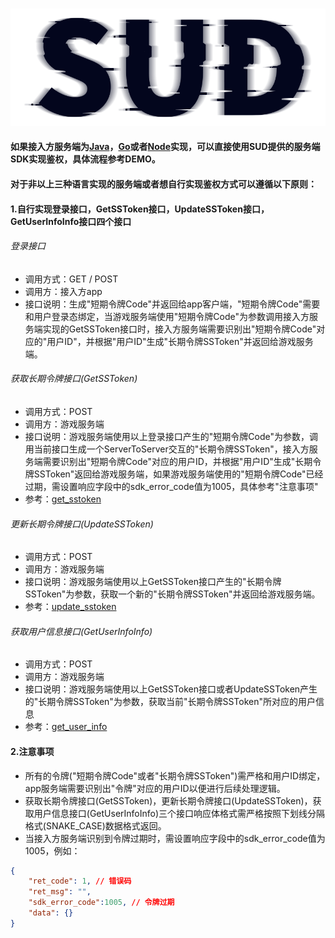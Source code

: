 #

![SUD](../Resource/logo.png)

#### 如果接入方服务端为[Java](StartUp-Java.md)，[Go](StartUp-Go.md)或者[Node](StartUp-Node.md)实现，可以直接使用SUD提供的服务端SDK实现鉴权，具体流程参考DEMO。

#### 对于非以上三种语言实现的服务端或者想自行实现鉴权方式可以遵循以下原则： 

#### 1.自行实现登录接口，GetSSToken接口，UpdateSSToken接口，GetUserInfoInfo接口四个接口

###### 登录接口
- 调用方式：GET / POST
- 调用方：接入方app
- 接口说明：生成"短期令牌Code"并返回给app客户端，"短期令牌Code"需要和用户登录态绑定，当游戏服务端使用"短期令牌Code"为参数调用接入方服务端实现的GetSSToken接口时，接入方服务端需要识别出"短期令牌Code"对应的"用户ID"，并根据"用户ID"生成"长期令牌SSToken"并返回给游戏服务端。


###### 获取长期令牌接口(GetSSToken)
- 调用方式：POST
- 调用方：游戏服务端
- 接口说明：游戏服务端使用以上登录接口产生的"短期令牌Code"为参数，调用当前接口生成一个ServerToServer交互的"长期令牌SSToken"，接入方服务端需要识别出"短期令牌Code"对应的用户ID，并根据"用户ID"生成"长期令牌SSToken"返回给游戏服务端，如果游戏服务端使用的"短期令牌Code"已经过期，需设置响应字段中的sdk_error_code值为1005，具体参考"注意事项"
- 参考：[get_sstoken](HttpsCallback/get_sstoken.md)


###### 更新长期令牌接口(UpdateSSToken)
- 调用方式：POST
- 调用方：游戏服务端
- 接口说明：游戏服务端使用以上GetSSToken接口产生的"长期令牌SSToken"为参数，获取一个新的"长期令牌SSToken"并返回给游戏服务端。
- 参考：[update_sstoken](HttpsCallback/update_sstoken.md)


###### 获取用户信息接口(GetUserInfoInfo)
- 调用方式：POST
- 调用方：游戏服务端
- 接口说明：游戏服务端使用以上GetSSToken接口或者UpdateSSToken产生的"长期令牌SSToken"为参数，获取当前"长期令牌SSToken"所对应的用户信息
- 参考：[get_user_info](HttpsCallback/get_user_info.md)


#### 2.注意事项

- 所有的令牌("短期令牌Code"或者"长期令牌SSToken")需严格和用户ID绑定，app服务端需要识别出"令牌"对应的用户ID以便进行后续处理逻辑。
- 获取长期令牌接口(GetSSToken)，更新长期令牌接口(UpdateSSToken)，获取用户信息接口(GetUserInfoInfo)三个接口响应体格式需严格按照下划线分隔格式(SNAKE_CASE)数据格式返回。
- 当接入方服务端识别到令牌过期时，需设置响应字段中的sdk_error_code值为1005，例如：
```json
{
    "ret_code": 1, // 错误码
    "ret_msg": "",
    "sdk_error_code":1005, // 令牌过期
    "data": {}
}
```